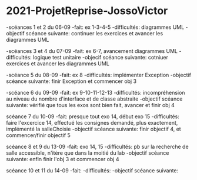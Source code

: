 # 2021-ProjetReprise-JossoVictor
-scéances 1 et 2 du 06-09
	-fait:
	ex 1-3-4-5
	-difficultés:
	diagrammes UML
	-objectif scéance suivante:
	continuer les exercices et avancer les diagrammes UML

-scéances 3 et 4 du 07-09
	-fait:
	ex 6-7, avancement diagrammes UML
	-difficultés:
	logique test unitaire 
	-objecif scéance suivante:
	cotniuer exercices et avancer les diagrammes UML

-scéance 5 du 08-09
	-fait:
	ex 8
	-difficultés:
	implémenter Exception
	-objectif scéance suivante:
	finir Exception et commencer obj 3

-scéance 6 du 09-09
	-fait:
	ex 9-10-11-12-13
	-difficultés:
	incompréhension au niveau du nombre d'interface et de classe abstraite
	-objectif scéance suivante:
	vérifié que tous les exos sont bien fait, avancer et finir obj 4

scéance 7 du 10-09
	-fait:
	presque tout exo 14, début exo 15
	-difficultés:
	faire l'excercice 14, effectué les consignes demandé, plus exactement, implémenté la salleChoisie
	-objectif scéance suivante:
	finir objectif 4, et commencer/finir objectif 5

scéance 8 et 9 du 13-09	
	-fait:
	exo 14, 15
	-difficultés:
	pb sur la recherche de salle accessible, n'itère que dans la moitié du lab
	-objectif scéance suivante:
	enfin finir l'obj 3 et commencer obj 4

scéance 10 et 11 du 14-09
	-fait:
	-difficultés:
	-objectif scéance suivante:
